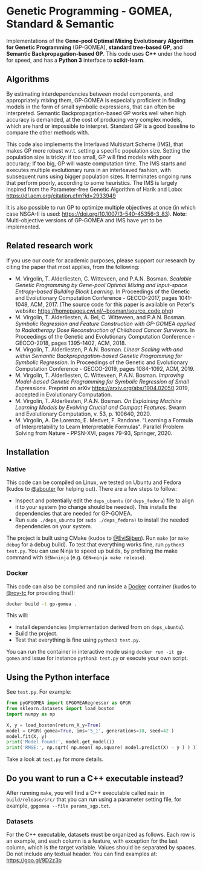 # Genetic Programming - GOMEA, Standard & Semantic
Implementations of the **Gene-pool Optimal Mixing Evolutionary Algorithm for Genetic Programming** (GP-GOMEA), **standard tree-based GP**, and **Semantic Backpropagation-based GP**.
This code uses **C++** under the hood for speed, and has a **Python 3** interface to **scikit-learn**.

## Algorithms
By estimating interdependencies between model components, and appropriately mixing them, GP-GOMEA is especially proficient in finding models in the form of small symbolic expressions, that can often be interpreted. Semantic Backpropagation-based GP works well when high accuracy is demanded, at the cost of producing very complex models, which are hard or impossible to interpret. Standard GP is a good baseline to compare the other methods with.

This code also implements the Interlaved Multistart Scheme (IMS), that makes GP more robust w.r.t. setting a specific population size. Setting the population size is tricky: if too small, GP will find models with poor accuracy; If too big, GP will waste computation time. The IMS starts and executes multiple evolutionary runs in an interleaved fashion, with subsequent runs using bigger population sizes. It terminates ongoing runs that perform poorly, according to some heuristics. The IMS is largely inspired from the Parameter-free Genetic Algorithm of Harik and Lobo: https://dl.acm.org/citation.cfm?id=2933949

It is also possible to run GP to optimize multiple objectives at once (in which case NSGA-II is used: https://doi.org/10.1007/3-540-45356-3_83). **Note**: Multi-objective versions of GP-GOMEA and IMS have yet to be implemented.

## Related research work
If you use our code for academic purposes, please support our research by citing the paper that most applies, from the following:
* M. Virgolin, T. Alderliesten, C. Witteveen, and P.A.N. Bosman. *Scalable Genetic Programming by Gene-pool Optimal Mixing and Input-space Entropy-based Building Block Learning*. In Proceedings of the Genetic and Evolutionary Computation Conference - GECCO-2017, pages 1041-1048, ACM, 2017. (The source code for this paper is available on Peter's website: https://homepages.cwi.nl/~bosman/source_code.php)
* M. Virgolin, T. Alderliesten, A. Bel, C. Witteveen, and P.A.N. Bosman. *Symbolic Regression and Feature Construction with GP-GOMEA applied to Radiotherapy Dose Reconstruction of Childhood Cancer Survivors*. In Proceedings of the Genetic and Evolutionary Computation Conference - GECCO-2018, pages 1395-1402, ACM, 2018.
* M. Virgolin, T. Alderliesten, P.A.N. Bosman. *Linear Scaling with and within Semantic Backpropagation-based Genetic Programming for Symbolic Regression*.  In Proceedings of the Genetic and Evolutionary Computation Conference - GECCO-2019, pages 1084-1092, ACM, 2019.
* M. Virgolin, T. Alderliesten, C. Witteveen, P.A.N. Bosman. *Improving Model-based Genetic Programming for Symbolic Regression of Small Expressions*. Preprint on arXiv https://arxiv.org/abs/1904.02050 2019, accepted in Evolutionary Computation.
* M. Virgolin, T. Alderliesten, P.A.N. Bosman. *On Explaining Machine Learning Models by Evolving Crucial and Compact Features*. Swarm and Evolutionary Computation, v. 53, p. 100640, 2020.
* M. Virgolin, A. De Lorenzo, E. Medvet, F. Randone. "Learning a Formula of Interpretability to Learn Interpretable Formulas". Parallel Problem Solving from Nature - PPSN-XVI, pages 79-93, Springer, 2020.

## Installation

### Native
This code can be compiled on Linux, we tested on Ubuntu and Fedora (kudos to [@abouter](https://github.com/abouter) for helping out).
There are a few steps to follow:
* Inspect and potentially edit the `deps_ubuntu` (or `deps_fedora`) file to align it to your system (no change should be needed). This installs the dependencies that are needed for GP-GOMEA.
* Run `sudo ./deps_ubuntu` (or `sudo ./deps_fedora)` to install the needed dependencies on your system.

The project is built using CMake (kudos to [@EviSijben](https://github.com/EviSijben)). Run `make` (or `make debug` for a debug build). To test that everything works fine, run `python3 test.py`. You can use Ninja to speed up builds, by prefixing the make command with `GEN=ninja` (e.g. `GEN=ninja make release`).

### Docker
This code can also be compiled and run inside a [Docker](https://www.docker.com/why-docker) container (kudos to [@roy-tc](https://github.com/roy-tc) for providing this!):

```bash
docker build -t gp-gomea .
```

This will:
* Install dependencies (implementation derived from on `deps_ubuntu`).
* Build the project.
* Test that everything is fine using `python3 test.py`.

You can run the container in interactive mode using `docker run -it gp-gomea` and issue for instance `python3 test.py` or execute your own script.

## Using the Python interface
See `test.py`. 
For example:
```python
from pyGPGOMEA import GPGOMEARegressor as GPGR
from sklearn.datasets import load_boston
import numpy as np

X, y = load_boston(return_X_y=True)
model = GPGR( gomea=True, ims='5_1', generations=10, seed=42 )
model.fit(X, y)
print('Model found:', model.get_model())
print('RMSE:', np.sqrt( np.mean( np.square( model.predict(X) - y ) ) ))
```
Take a look at `test.py` for more details.

## Do you want to run a C++ executable instead?
After running `make`, you will find a C++ executable called `main` in `build/release/src/` that you can run using a parameter setting file, for example, `gpgomea --file params_sgp.txt`.

### Datasets
For the C++ executable, datasets must be organized as follows. Each row is an example, and each column is a feature, with exception for the last column, which is the target variable. Values should be separated by spaces. Do not include any textual header.
You can find examples at: https://goo.gl/9D2z3b 
